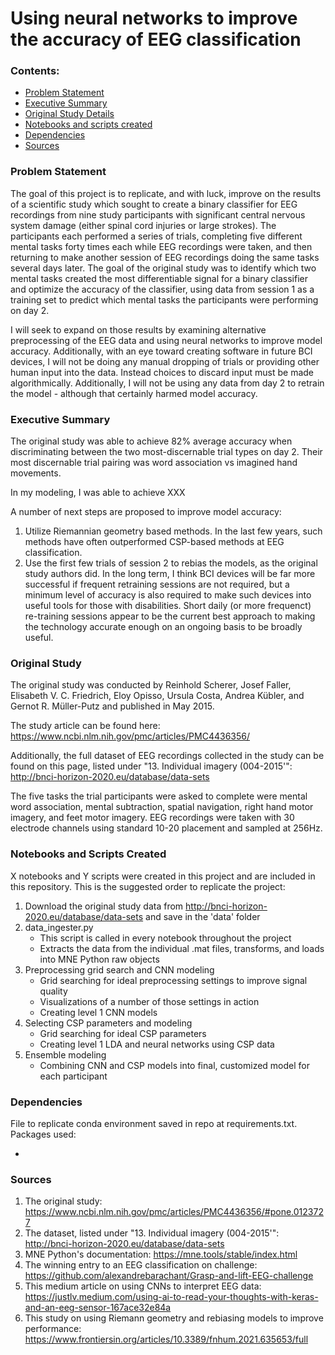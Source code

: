 # Using neural networks to improve the accuracy of EEG classification

### Contents:
- [Problem Statement](#Problem-Statement)
- [Executive Summary](#Executive-Summary)
- [Original Study Details](#original-study)
- [Notebooks and scripts created](#Notebooks-and-scripts-created)
- [Dependencies](#dependencies)
- [Sources](#Sources)

### Problem Statement

The goal of this project is to replicate, and with luck, improve on the results of a scientific study which sought to create a binary classifier for EEG recordings from nine study participants with significant central nervous system damage (either spinal cord injuries or large strokes). The participants each performed a series of trials, completing five different mental tasks forty times each while EEG recordings were taken, and then returning to make another session of EEG recordings doing the same tasks several days later. The goal of the original study was to identify which two mental tasks created the most differentiable signal for a binary classifier and optimize the accuracy of the classifier, using data from session 1 as a training set to predict which mental tasks the participants were performing on day 2. 

I will seek to expand on those results by examining alternative preprocessing of the EEG data and using neural networks to improve model accuracy. Additionally, with an eye toward creating software in future BCI devices, I will not be doing any manual dropping of trials or providing other human input into the data. Instead choices to discard input must be made algorithmically. Additionally, I will not be using any data from day 2 to retrain the model - although that certainly harmed model accuracy.

### Executive Summary

The original study was able to achieve 82% average accuracy when discriminating between the two most-discernable trial types on day 2. Their most discernable trial pairing was word association vs imagined hand movements.

In my modeling, I was able to achieve XXX



A number of next steps are proposed to improve model accuracy:

1. Utilize Riemannian geometry based methods. In the last few years, such methods have often outperformed CSP-based methods at EEG classification.
2. Use the first few trials of session 2 to rebias the models, as the original study authors did. In the long term, I think BCI devices will be far more successful if frequent retraining sessions are not required, but a minimum level of accuracy is also required to make such devices into useful tools for those with disabilities. Short daily (or more frequenct) re-training sessions appear to be the current best approach to making the technology accurate enough on an ongoing basis to be broadly useful.  

### Original Study

The original study was conducted by Reinhold Scherer, Josef Faller, Elisabeth V. C. Friedrich, Eloy Opisso, Ursula Costa, Andrea Kübler, and Gernot R. Müller-Putz and published in May 2015.

The study article can be found here: https://www.ncbi.nlm.nih.gov/pmc/articles/PMC4436356/

Additionally, the full dataset of EEG recordings collected in the study can be found on this page, listed under "13. Individual imagery (004-2015'": http://bnci-horizon-2020.eu/database/data-sets

The five tasks the trial participants were asked to complete were mental word association, mental subtraction, spatial navigation, right hand motor imagery, and feet motor imagery. EEG recordings were taken with 30 electrode channels using standard 10-20 placement and sampled at 256Hz.

### Notebooks and Scripts Created

X notebooks and Y scripts were created in this project and are included in this repository. This is the suggested order to replicate the project:

1. Download the original study data from http://bnci-horizon-2020.eu/database/data-sets and save in the 'data' folder
2. data_ingester.py
    - This script is called in every notebook throughout the project
    - Extracts the data from the individual .mat files, transforms, and loads into MNE Python raw objects
3. Preprocessing grid search and CNN modeling
    - Grid searching for ideal preprocessing settings to improve signal quality
    - Visualizations of a number of those settings in action
    - Creating level 1 CNN models
4. Selecting CSP parameters and modeling
    - Grid searching for ideal CSP parameters
    - Creating level 1 LDA and neural networks using CSP data
5. Ensemble modeling
    - Combining CNN and CSP models into final, customized model for each participant

### Dependencies

File to replicate conda environment saved in repo at requirements.txt. Packages used:

- 

### Sources

1. The original study: https://www.ncbi.nlm.nih.gov/pmc/articles/PMC4436356/#pone.0123727
2. The dataset, listed under "13. Individual imagery (004-2015'": http://bnci-horizon-2020.eu/database/data-sets
3. MNE Python's documentation: https://mne.tools/stable/index.html
4. The winning entry to an EEG classification on challenge: https://github.com/alexandrebarachant/Grasp-and-lift-EEG-challenge
5. This medium article on using CNNs to interpret EEG data: https://justlv.medium.com/using-ai-to-read-your-thoughts-with-keras-and-an-eeg-sensor-167ace32e84a
6. This study on using Riemann geometry and rebiasing models to improve performance: https://www.frontiersin.org/articles/10.3389/fnhum.2021.635653/full
